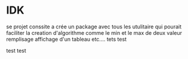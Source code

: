 # IDK
se projet conssite a crée un package avec tous les utulitaire qui pourait faciliter la creation d'algorithme comme 
le min et le max de deux valeur remplisage affichage d'un tableau etc....
tets test

test
test